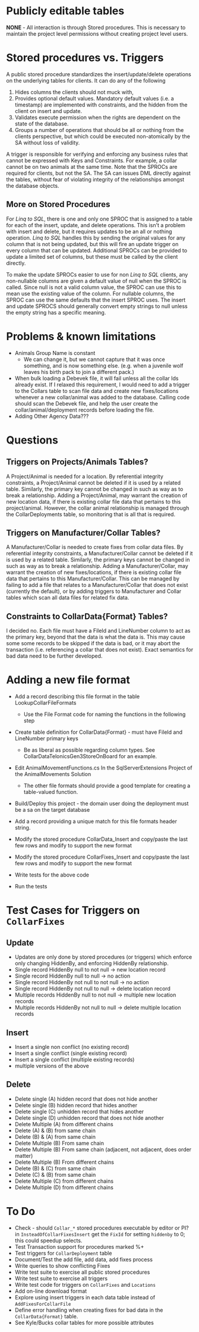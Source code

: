 # Publicly editable tables

**NONE** - All interaction is through Stored procedures. This is necessary to
maintain the project level permissions without creating project level users.

# Stored procedures vs. Triggers

A public stored procedure standardizes the insert/update/delete operations on
the underlying tables for clients.  It can do any of the following

1) Hides columns the clients should not muck with,
2) Provides optional default values.  Mandatory default values (i.e. a
   timestamp) are implemented with constraints, and the hidden from the client
   on insert and update.
3) Validates execute permission when the rights are dependent on the state of
   the database.
4) Groups a number of operations that should be all or nothing from the clients
   perspective, but which could be executed non-atomically by the SA without
   loss of validity.

A trigger is responsible for verifying and enforcing any business rules that
cannot be expressed with Keys and Constraints.  For example, a collar cannot be
on two animals at the same time.  Note that the SPROCs are required for clients,
but not the SA.  The SA can issues DML directly against the tables, without fear
of violating integrity of the relationships amongst the database objects.


## More on Stored Procedures

For *Linq to SQL*, there is one and only one SPROC that is assigned to a table
for each of the insert, update, and delete operations.  This isn't a problem
with insert and delete, but it requires updates to be an all or nothing
operation. *Linq to SQL* handles this by sending the original values for any
column that is not being updated, but this will fire an update trigger on every
column that can be updated.  Additional SPROCs can be provided to update a
limited set of columns, but these must be called by the client directly.

To make the update SPROCs easier to use for non *Linq to SQL* clients, any
non-nullable columns are given a default value of null when the SPROC is called.
Since null is not a valid column value, the SPROC can use this to mean use the
existing value of the column. For nullable columns, the SPROC can use the same
defaults that the insert SPROC uses. The insert and update SPROCS should
generally convert empty strings to null unless the empty string has a specific
meaning. 


# Problems & known limitations

* Animals Group Name is constant
  - We can change it, but we cannot capture that it was once something, and is
    now something else. (e.g. when a juvenile wolf leaves his birth pack to join
    a different pack.)
* When bulk loading a Debevek file, it will fail unless all the collar Ids
  already exist.  If I relaxed this requirement, I would need to add a trigger
  to the Collars table to scan file data and create new fixes/locations whenever
  a new collar/animal was added to the database.  Calling code should scan the
  Debevek file, and help the user create the collar/animal/deployment records
  before loading the file.
* Adding Other Agency Data???


# Questions

## Triggers on Projects/Animals Tables?

A Project/Animal is needed for a location. By referential integrity constraints,
a Project/Animal cannot be deleted if it is used by a related table.  Similarly,
the primary key cannot be changed in such as way as to break a relationship.
Adding a Project/Animal, may warrant the creation of new location data, if there
is existing collar file data that pertains to this project/animal.  However,
the collar animal relationship is managed through the CollarDeployments table,
so monitoring that is all that is required.


## Triggers on Manufacturer/Collar Tables?

A Manufacturer/Collar is needed to create fixes from collar data files.  By
referential integrity constraints, a Manufacturer/Collar cannot be deleted if
it is used by a related table.  Similarly, the primary keys cannot be changed
in such as way as to break a relationship. Adding a Manufacturer/Collar, may
warrant the creation of new fixes/locations, if there is existing collar file
data that pertains to this Manufacturer/Collar.  This can be managed by failing
to add a file that relates to a Manufacturer/Collar that does not exist
(currently the default), or by adding triggers to Manufacturer and Collar tables
which scan all data files for related fix data.


## Constraints to CollarData{Format} Tables?

I decided no.  Each file must have a FileId and LineNumber column to act as the
primary key, beyond that the data is what the data is.  This may cause some some
records to be skipped if the data is bad, or it may abort the transaction (i.e.
referencing a collar that does not exist). Exact semantics for bad data need to
be further developed.


# Adding a new file format

* Add a record describing this file format in the table LookupCollarFileFormats

  - Use the File Format code for naming the functions in the following step
  
* Create table definition for CollarData{Format} - must have FileId and
  LineNumber primary keys

  - Be as liberal as possible regarding column types.  See 
    CollarDataTelonicsGen3StoreOnBoard for an example.
  
* Edit AnimalMovementFunctions.cs In the SqlServerExtensions Project of the
  AnimalMovements Solution

  - The other file formats should provide a good template for creating a
    table-valued function.

* Build/Deploy this project - the domain user doing the deployment must be a sa
  on the target database
* Add a record providing a unique match for this file formats header string.
* Modify the stored procedure CollarData_Insert and copy/paste the last few rows
  and modify to support the new format
* Modify the stored procedure CollarFixes_Insert and copy/paste the last few
  rows and modify to support the new format
* Write tests for the above code
* Run the tests


# Test Cases for Triggers on `CollarFixes`

## Update

* Updates are only done by stored procedures (or triggers) which enforce
  only changing HiddenBy, and enforcing HiddenBy relationship.
* Single record HiddenBy null to not null -> new location record
* Single record HiddenBy null to null -> no action
* Single record HiddenBy not null to not null -> no action
* Single record HiddenBy not null to null -> delete location record
* Multiple records HiddenBy null to not null -> multiple new location records
* Multiple records HiddenBy not null to null -> delete multiple location records

## Insert

* Insert a single non conflict (no existing record)
* Insert a single conflict (single existing record)
* Insert a single conflict (multiple existing records)
* multiple versions of the above

## Delete

* Delete single (A) hidden record that does not hide another
* Delete single (B) hidden record that hides another
* Delete single (C) unhidden record that hides another
* Delete single (D) unhidden record that does not hide another
* Delete Multiple (A) from different chains
* Delete (A) & (B) from same chain
* Delete (B) & (A) from same chain
* Delete Multiple (B) From same chain
* Delete Multiple (B) From same chain (adjacent, not adjacent, does order matter)
* Delete Multiple (B) From different chains
* Delete (B) & (C) from same chain
* Delete (C) & (B) from same chain
* Delete Multiple (C) from different chains
* Delete Multiple (D) from different chains

# To Do

*  Check - should `Collar_*` stored procedures executable by editor or PI?
   in `InsteadOfCollarFixesInsert` get the `FixId` for setting `hiddenby` to 0;
   this could speedup selects.
*  Test Transaction support for procedures marked %+
*  Test triggers for `CollarDeployment` table
*  Document/Test the add file, add data, add fixes process
*  Write queries to show conflicting Fixes
*  Write test suite to exercise all public stored procedures
*  Write test suite to exercise all triggers
*  Write test code for triggers on `CollarFixes` and `Locations`
*  Add on-line download format
*  Explore using insert triggers in each data table instead of
   `AddFixesForCollarFile`
*  Define error handling when creating fixes for bad data in the 
   `CollarData{Format}` table.
*  See Kyle/Bucks collar tables for more possible attributes 

